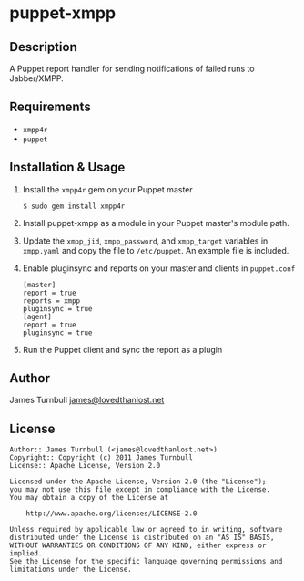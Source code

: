 puppet-xmpp
===========

Description
-----------

A Puppet report handler for sending notifications of failed runs to
Jabber/XMPP.

Requirements
------------

* `xmpp4r`
* `puppet`

Installation & Usage
--------------------

1.  Install the `xmpp4r` gem on your Puppet master

        $ sudo gem install xmpp4r

2.  Install puppet-xmpp as a module in your Puppet master's module
    path.

3.  Update the `xmpp_jid`, `xmpp_password`, and `xmpp_target` variables in `xmpp.yaml` 
    and copy the file to `/etc/puppet`. An example file is included.

4.  Enable pluginsync and reports on your master and clients in `puppet.conf`

        [master]
        report = true
        reports = xmpp
        pluginsync = true
        [agent]
        report = true
        pluginsync = true

5.  Run the Puppet client and sync the report as a plugin

Author
------

James Turnbull <james@lovedthanlost.net>

License
-------

    Author:: James Turnbull (<james@lovedthanlost.net>)
    Copyright:: Copyright (c) 2011 James Turnbull
    License:: Apache License, Version 2.0

    Licensed under the Apache License, Version 2.0 (the "License");
    you may not use this file except in compliance with the License.
    You may obtain a copy of the License at

        http://www.apache.org/licenses/LICENSE-2.0

    Unless required by applicable law or agreed to in writing, software
    distributed under the License is distributed on an "AS IS" BASIS,
    WITHOUT WARRANTIES OR CONDITIONS OF ANY KIND, either express or implied.
    See the License for the specific language governing permissions and
    limitations under the License.
